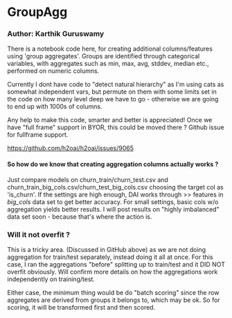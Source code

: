 # GroupAgg
### Author: Karthik Guruswamy

There is a notebook code here, for creating additional columns/features using 'group aggregates'. Groups are identified through categorical variables, with aggregates such as min, max, avg, stddev, median etc., performed on numeric columns. 

Currently I dont have code to "detect natural hierarchy" as I'm using cats as somewhat independent vars, but permute on them with some limits set in the code on how many level deep we have to go - otherwise we are going to end up with 1000s of columns.

Any help to make this code, smarter and better is appreciated! Once we have "full frame" support in BYOR, this could be moved there ? Github issue for fullframe support.

https://github.com/h2oai/h2oai/issues/9065

#### So how do we know that creating aggregation columns actually works ?

Just compare models on churn_train/churn_test.csv and churn_train_big_cols.csv/churn_test_big_cols.csv choosing the target col as 'is_churn'. If the settings are high enough, DAI works through >> features in *big_cols* data set to get better accuracy. For small settings, basic cols w/o aggregation yields better results. I will post results on "highly imbalanced" data set soon - because that's where the action is.

### Will it not overfit ?
This is a tricky area. (Discussed in GitHub above) as we are not doing aggregation for train/test separately, instead doing it all at once. For this case, I ran the aggregations "before" splitting up to train/test and it DID NOT overfit obviously. Will confirm more details on how the aggregations work independently on training/test.

Either case, the minimum thing would be do "batch scoring" since the row aggregates are derived from groups it belongs to, which may be ok. So for scoring, it will be transformed first and then scored.

